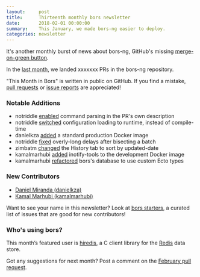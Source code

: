 ```yaml
---
layout:     post
title:      Thirteenth monthly bors newsletter
date:       2018-02-01 00:00:00
summary:    This January, we made bors-ng easier to deploy.
categories: newsletter
---
```


It's another monthly burst of news about bors-ng,
GitHub's missing [merge-on-green button](https://twitter.com/sgrif/status/936448446566866945).

In the [last month](https://github.com/bors-ng/bors-ng/pulls?utf8=%E2%9C%93&q=is%3Apr%20is%3Aclosed%20closed%3A2018-01-01..2018-01-31),
we landed xxxxxxx PRs in the bors-ng repository.

"This Month in Bors" is written in public on GitHub.
If you find a mistake, [pull requests] or [issue reports] are appreciated!

[pull requests]: https://github.com/bors-ng/bors-ng.github.io/pulls
[issue reports]: https://github.com/bors-ng/bors-ng.github.io/issues


### Notable Additions

* notriddle [enabled](https://github.com/bors-ng/bors-ng/pull/328) command parsing in the PR's own description
* notriddle [switched](https://github.com/bors-ng/bors-ng/pull/329) configuration loading to runtime, instead of compile-time
* danielkza [added](https://github.com/bors-ng/bors-ng/pull/333) a standard production Docker image
* notriddle [fixed](https://github.com/bors-ng/bors-ng/pull/337) overly-long delays after bisecting a batch
* zimbatm [changed](https://github.com/bors-ng/bors-ng/pull/338) the History tab to sort by updated-date
* kamalmarhubi [added](https://github.com/bors-ng/bors-ng/pull/340) inotify-tools to the development Docker image
* kamalmarhubi [refactored](https://github.com/bors-ng/bors-ng/pull/341) bors's database to use custom Ecto types


### New Contributors

* [Daniel Miranda (danielkza)](https://github.com/danielkza)
* [Kamal Marhubi (kamalmarhubi)](https://github.com/kamalmarhubi)

Want to see your name in this newsletter? Look at [bors starters](https://bors.tech/starters/), a curated list of issues that are good for new contributors!


### Who's using bors?

This month’s featured user is [hiredis](https://github.com/redis/hiredis),
a C client library for the [Redis](http://redis.io) data store.

Got any suggestions for next month?
Post a comment on the [February pull request](https://github.com/bors-ng/bors-ng.github.io/pull/38).
